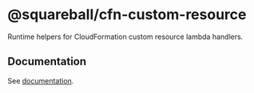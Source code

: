 # @squareball/cfn-custom-resource

Runtime helpers for CloudFormation custom resource lambda handlers.

## Documentation

See [documentation](https://squareballdigital.github.io/cfn-custom-resource).
